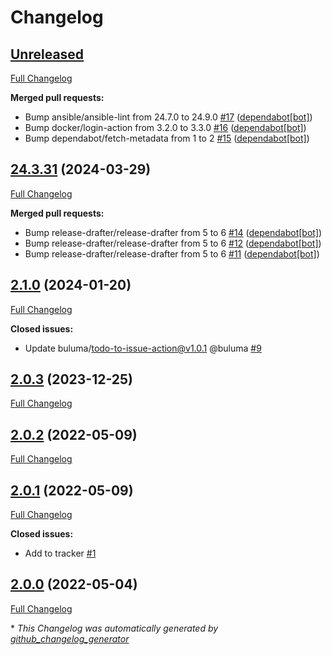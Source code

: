 # Changelog

## [Unreleased](https://github.com/buluma/ansible-role-swap/tree/HEAD)

[Full Changelog](https://github.com/buluma/ansible-role-swap/compare/24.3.31...HEAD)

**Merged pull requests:**

- Bump ansible/ansible-lint from 24.7.0 to 24.9.0 [\#17](https://github.com/buluma/ansible-role-swap/pull/17) ([dependabot[bot]](https://github.com/apps/dependabot))
- Bump docker/login-action from 3.2.0 to 3.3.0 [\#16](https://github.com/buluma/ansible-role-swap/pull/16) ([dependabot[bot]](https://github.com/apps/dependabot))
- Bump dependabot/fetch-metadata from 1 to 2 [\#15](https://github.com/buluma/ansible-role-swap/pull/15) ([dependabot[bot]](https://github.com/apps/dependabot))

## [24.3.31](https://github.com/buluma/ansible-role-swap/tree/24.3.31) (2024-03-29)

[Full Changelog](https://github.com/buluma/ansible-role-swap/compare/2.1.0...24.3.31)

**Merged pull requests:**

- Bump release-drafter/release-drafter from 5 to 6 [\#14](https://github.com/buluma/ansible-role-swap/pull/14) ([dependabot[bot]](https://github.com/apps/dependabot))
- Bump release-drafter/release-drafter from 5 to 6 [\#12](https://github.com/buluma/ansible-role-swap/pull/12) ([dependabot[bot]](https://github.com/apps/dependabot))
- Bump release-drafter/release-drafter from 5 to 6 [\#11](https://github.com/buluma/ansible-role-swap/pull/11) ([dependabot[bot]](https://github.com/apps/dependabot))

## [2.1.0](https://github.com/buluma/ansible-role-swap/tree/2.1.0) (2024-01-20)

[Full Changelog](https://github.com/buluma/ansible-role-swap/compare/2.0.3...2.1.0)

**Closed issues:**

- Update buluma/todo-to-issue-action@v1.0.1 @buluma [\#9](https://github.com/buluma/ansible-role-swap/issues/9)

## [2.0.3](https://github.com/buluma/ansible-role-swap/tree/2.0.3) (2023-12-25)

[Full Changelog](https://github.com/buluma/ansible-role-swap/compare/2.0.2...2.0.3)

## [2.0.2](https://github.com/buluma/ansible-role-swap/tree/2.0.2) (2022-05-09)

[Full Changelog](https://github.com/buluma/ansible-role-swap/compare/2.0.1...2.0.2)

## [2.0.1](https://github.com/buluma/ansible-role-swap/tree/2.0.1) (2022-05-09)

[Full Changelog](https://github.com/buluma/ansible-role-swap/compare/2.0.0...2.0.1)

**Closed issues:**

- Add to tracker [\#1](https://github.com/buluma/ansible-role-swap/issues/1)

## [2.0.0](https://github.com/buluma/ansible-role-swap/tree/2.0.0) (2022-05-04)

[Full Changelog](https://github.com/buluma/ansible-role-swap/compare/46f765f1847039ad6ee4e37b75dd499a6d36fe58...2.0.0)



\* *This Changelog was automatically generated by [github_changelog_generator](https://github.com/github-changelog-generator/github-changelog-generator)*
